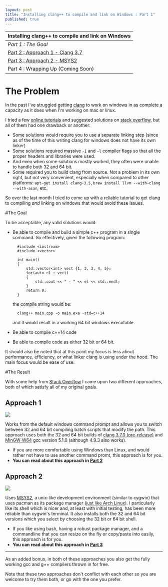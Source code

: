 ```yaml
---
layout: post
title: "Installing clang++ to compile and link on Windows : Part 1"
published: true
---
```


<table>
  <thead>
    <tr>
      <th>Installing clang++ to compile and link on Windows</th>
    </tr>
  </thead>
  <tbody>
    <tr>
      <td><em>Part 1 : The Goal</em></td>
    </tr>
    <tr>
      <td><a href=http://blog.johannesmp.com/2015/09/01/installing-clang-on-windows-pt2/>Part 2 : Approach 1 - Clang 3.7</a></td>
    </tr>
    <tr>
      <td><a href=http://blog.johannesmp.com/2015/09/01/installing-clang-on-windows-pt3/>Part 3 : Approach 2 - MSYS2</3></td>
    </tr>
    <tr>
      <td>Part 4 : Wrapping Up (Coming Soon)</td>
    </tr>
  </tbody>
</table>

# The Problem

In the past I've struggled getting [clang](clang.llvm.org) to work on windows in as complete a capacity as it does when I'm working on mac or linux.

I tried a few [online tutorials](https://yongweiwu.wordpress.com/2014/12/24/installing-clang-3-5-for-windows/) and suggested solutions on [stack overflow](http://stackoverflow.com/a/9427377/928062), but all of them had one drawback or another:

- Some solutions would require you to use a separate linking step (since as of the time of this writing clang for windows does not have its own linker)
- Some solutions required massive `-I` and `-l` compiler flags so that all the proper headers and libraries were used.
- And even when some solutions mostly worked, they often were unable to handle both 32 and 64 bit.
- Some required you to build clang from source. Not a problem in its own right, but not very convenient, especially when compared to other platforms: `apt-get install clang-3.5`, `brew install llvm --with-clang --with-asan`, etc.

So over the last month I tried to come up with a reliable tutorial to get clang to compiling *and* linking on windows that would avoid these issues.

#The Goal

To be acceptable, any valid solutions would:

- Be able to compile and build a simple c++ program in a single command. So effectively, given the following program:

        #include <iostream>
        #include <vector>
    
        int main()
        {
            std::vector<int> vect {1, 2, 3, 4, 5};
            for(auto el : vect)
            {
                std::cout << " - " << el << std::endl;
            }
            return 0;
        }
    
	the compile string would be:

    	clang++ main.cpp -o main.exe -std=c++14
    
	and it would result in a working 64 bit windows executable.
    
- Be able to compile c++14 code
- Be able to compile code as either 32 bit or 64 bit.

It should also be noted that at this point my focus is less about performance, efficiency, or what linker clang is using under the hood. The main focus would be ease of use.

#The Result

With some help from [Stack Overflow](http://stackoverflow.com/questions/32239122/what-do-you-need-to-install-to-use-clang-on-windows-to-build-c14-for-64-bit) I came upon two different approaches, both of which satisfy all of my original goals.


## Approach 1

<img src=http://i.imgur.com/UXbYbAO.png />

Works from the default windows command prompt and allows you to switch between 32 and 64 bit compiling batch scripts that modify the path. This approach uses both the 32 and 64 bit builds of [clang 3.7.0 (pre-release)](http://llvm.org/pre-releases/3.7.0/) and [MinGW-W64](http://sourceforge.net/projects/mingw-w64) gcc version 5.1.0 (although 4.9.3 also works).

  - If you are more comfortable using Windows than Linux, and would rather not have to use another command promt, this approach is for you.
  - **You can read about this approach in [Part 2](http://blog.johannesmp.com/2015/09/01/installing-clang-on-windows-pt2/)**


## Approach 2

<img src=http://i.imgur.com/b0ijGq1.png />

Uses [MSYS2](https://msys2.github.io/), a unix-like development environment (similar to cygwin) that uses pacman as its package manager ([just like Arch Linux](https://wiki.archlinux.org/index.php/Pacman)). I particularly like its shell which is nicer and, at least with initial testing, has been more reliable than cygwin's terminal. It also installs both the 32 and 64 bit versions which you select by choosing the 32 bit or 64 bit shell.

  - If you like using bash, having a robust package manager, and a commandline that you can resize on the fly or copy/paste into easily, this approach is for you.
  - **You can read about this approach in [Part 3](http://blog.johannesmp.com/2015/09/01/installing-clang-on-windows-pt3/)**


----

As an added bonus, in both of these approaches you also get the fully working gcc and g++ compilers thrown in for free.

Note that these two approaches don't conflict with each other so you are welcome to try them both, or go with the one you prefer.
